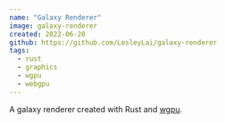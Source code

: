```yaml
---
name: "Galaxy Renderer"
image: galaxy-renderer
created: 2022-06-20
github: https://github.com/LesleyLai/galaxy-renderer
tags:
  - rust
  - graphics
  - wgpu
  - webgpu
---
```


A galaxy renderer created with Rust and [wgpu](https://wgpu.rs/).
